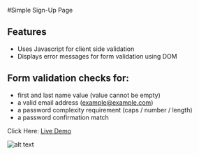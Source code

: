#Simple Sign-Up Page

## Features

- Uses Javascript for client side validation
- Displays error messages for form validation using DOM

## Form validation checks for:

- first and last name value (value cannot be empty)
- a valid email address (example@example.com)
- a password complexity requirement (caps / number / length)
- a password confirmation match

Click Here: [Live Demo](https://swhag.github.io/Simple-Sign-Up-Form/)

![alt text](https://github.com/Swhag/Simple-Sign-Up-Form/blob/main/src/img/sign-up-preview.PNG 'App Preview')
